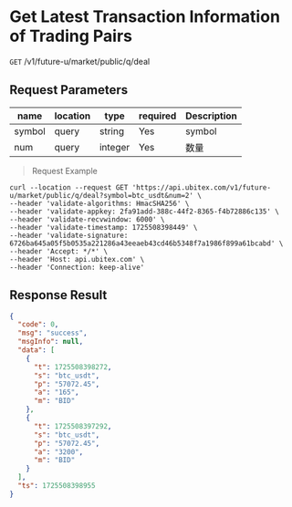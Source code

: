 # Get Latest Transaction Information of Trading Pairs

`GET` /v1/future-u/market/public/q/deal

## Request Parameters

| name     | location    | type      | required | Description  |
|--------|-------|---------|----|-----|
| symbol | query | string  | Yes  | symbol |
| num    | query | integer | Yes  | 数量  |

> Request Example

```shell
curl --location --request GET 'https://api.ubitex.com/v1/future-u/market/public/q/deal?symbol=btc_usdt&num=2' \
--header 'validate-algorithms: HmacSHA256' \
--header 'validate-appkey: 2fa91add-388c-44f2-8365-f4b72886c135' \
--header 'validate-recvwindow: 6000' \
--header 'validate-timestamp: 1725508398449' \
--header 'validate-signature: 6726ba645a05f5b0535a221286a43eeaeb43cd46b5348f7a1986f899a61bcabd' \
--header 'Accept: */*' \
--header 'Host: api.ubitex.com' \
--header 'Connection: keep-alive'
```

## Response Result

```json
{
  "code": 0,
  "msg": "success",
  "msgInfo": null,
  "data": [
    {
      "t": 1725508398272,
      "s": "btc_usdt",
      "p": "57072.45",
      "a": "165",
      "m": "BID"
    },
    {
      "t": 1725508397292,
      "s": "btc_usdt",
      "p": "57072.45",
      "a": "3200",
      "m": "BID"
    }
  ],
  "ts": 1725508398955
}
```

